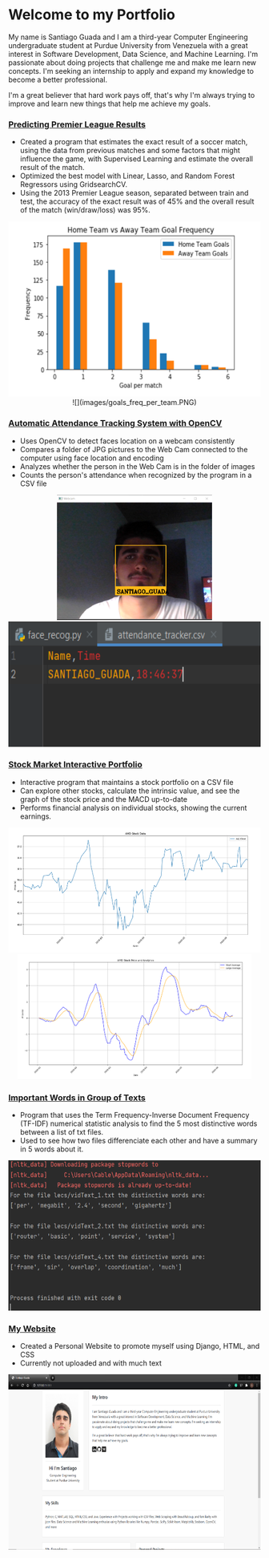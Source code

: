 # Welcome to my Portfolio

My name is Santiago Guada and I am a third-year Computer Engineering undergraduate student at Purdue University from Venezuela with a great interest in Software Development, Data Science, and Machine Learning. I'm passionate about doing projects that challenge me and make me learn new concepts. I'm seeking an internship to apply and expand my knowledge to become a better professional.

I'm a great believer that hard work pays off, that's why I'm always trying to improve and learn new things that help me achieve my goals.

### [Predicting Premier League Results](https://github.com/sguadav/Predicting_soccer_results)

- Created a program that estimates the exact result of a soccer match, using the data from previous matches and some factors that might influence the game, with Supervised Learning and estimate the overall result of the match.
- Optimized the best model with Linear, Lasso, and Random Forest Regressors using GridsearchCV.
- Using the 2013 Premier League season, separated between train and test, the accuracy of the exact result was of 45% and the overall result of the match (win/draw/loss) was 95%.

<p align="center">
  <img src='images/goals_freq_per_team.PNG' height=350 >
  ![](images/goals_freq_per_team.PNG)
</p>

### [Automatic Attendance Tracking System with OpenCV](https://github.com/sguadav/Face_recognition)
- Uses OpenCV to detect faces location on a webcam consistently
- Compares a folder of JPG pictures to the Web Cam connected to the computer using face location and encoding
- Analyzes whether the person in the Web Cam is in the folder of images
- Counts the person's attendance when recognized by the program in a CSV file

<p align="center">
  <img src='images/face.PNG' height=250 >
  <img src='images/csv.PNG' height=250 >
</p>

### [Stock Market Interactive Portfolio](https://github.com/sguadav/My_Stock_Portfolio)
- Interactive program that maintains a stock portfolio on a CSV file
- Can explore other stocks, calculate the intrinsic value, and see the graph of the stock price and the MACD up-to-date
- Performs financial analysis on individual stocks, showing the current earnings.

<p align="center">
  <img src='images/stock_graph.PNG' height=250 >
  <img src='images/stock_macd.PNG' height=250 >
</p>

### [Important Words in Group of Texts](https://github.com/sguadav/Distinctive_Words_Docs)
- Program that uses the Term Frequency-Inverse Document Frequency (TF-IDF) numerical statistic analysis to find the 5 most distinctive words between a list of txt files.
- Used to see how two files differenciate each other and have a summary in 5 words about it.

<p align="center">
  <img src='images/distinct_results.PNG' height=300>
</p>

### [My Website](https://github.com/sguadav/My_Website)
- Created a Personal Website to promote myself using Django, HTML, and CSS
- Currently not uploaded and with much text

<p align="center">
  <img src='images/myWebsite_pic.PNG' height=350 >
</p>


